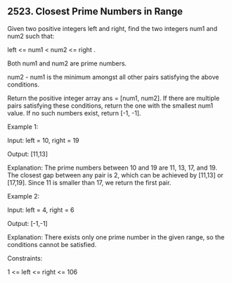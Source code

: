 ## 2523. Closest Prime Numbers in Range

Given two positive integers left and right, find the two integers num1 and num2 such that:

left <= num1 < num2 <= right .

Both num1 and num2 are prime numbers.

num2 - num1 is the minimum amongst all other pairs satisfying the above conditions.

Return the positive integer array ans = [num1, num2]. If there are multiple pairs satisfying 
these conditions, return the one with the smallest num1 value. If no such numbers exist, return [-1, -1].

 

Example 1:

Input: left = 10, right = 19

Output: [11,13]

Explanation: The prime numbers between 10 and 19 are 11, 13, 17, and 19.
The closest gap between any pair is 2, which can be achieved by [11,13] or [17,19].
Since 11 is smaller than 17, we return the first pair.

Example 2:

Input: left = 4, right = 6

Output: [-1,-1]

Explanation: There exists only one prime number in the given range, so the conditions cannot be satisfied.
 

Constraints:

1 <= left <= right <= 106
